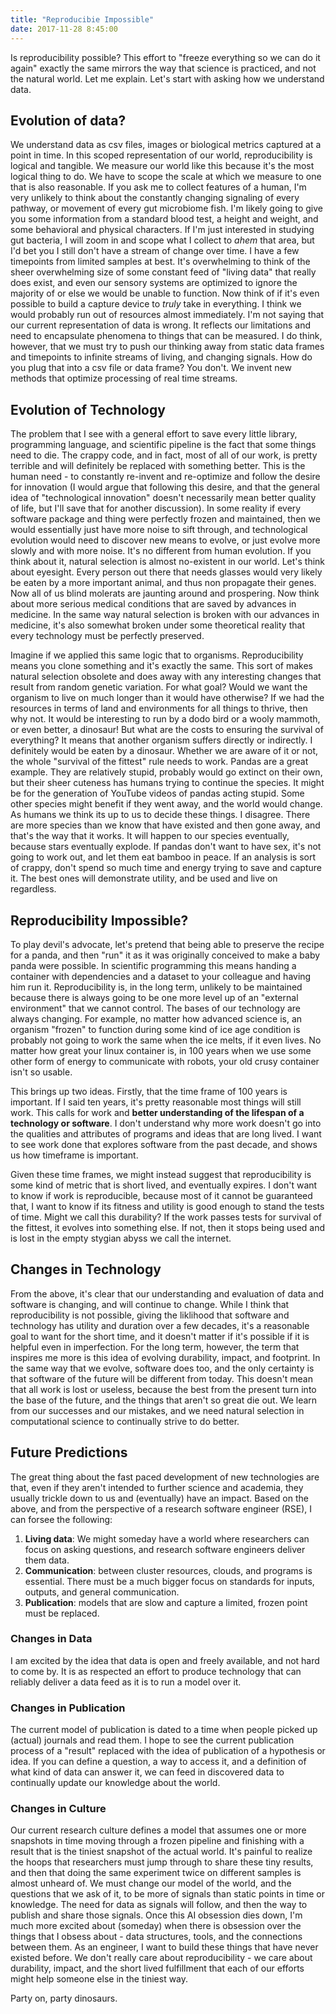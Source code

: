 ```yaml
---
title: "Reproducibie Impossible"
date: 2017-11-28 8:45:00
---
```


Is reproducibility possible? This effort to "freeze everything so we can do it again" exactly the same mirrors the way that science is practiced, and not the natural world. Let me explain. Let's start with asking how we understand data.

## Evolution of data?
We understand data as csv files, images or biological metrics captured at a point in time. In this scoped representation of our world, reproducibility is logical and tangible. We measure our world like this because it's the most logical thing to do. We have to scope the scale at which we measure to one that is also reasonable. If you ask me to collect features of a human, I'm very unlikely to think about the constantly changing signaling of every pathway, or movement of every gut microbiome fish. I'm likely going to give you some information from a standard blood test, a height and weight, and some behavioral and physical characters. If I'm just interested in studying gut bacteria, I will zoom in and scope what I collect to *ahem* that area, but I'd bet you I still don't have a stream of change over time. I have a few timepoints from limited samples at best. It's overwhelming to think of the sheer overwhelming size of some constant feed of "living data" that really does exist, and even our sensory systems are optimized to ignore the majority of or else we would be unable to function. Now think of if it's even possible to build a capture device to *truly* take in everything. I think we would probably run out of resources almost immediately. I'm not saying that our current representation of data is wrong. It reflects our limitations and need to encapsulate phenomena to things that can be measured. I do think, however, that we must try to push our thinking away from static data frames and timepoints to infinite streams of living, and changing signals. How do you plug that into a csv file or data frame? You don't. We invent new methods that optimize processing of real time streams.

## Evolution of Technology
The problem that I see with a general effort to save every little library, programming language, and scientific pipeline is the fact that some things need to die. The crappy code, and in fact, most of all of our work, is pretty terrible and will definitely be replaced with something better. This is the human need - to constantly re-invent and re-optimize and follow the desire for innovation (I would argue that following this desire, and that the general idea of "technological innovation" doesn't necessarily mean better quality of life, but I'll save that for another discussion). In some reality if every software package and thing were perfectly frozen and maintained, then we would essentially just have more noise to sift through, and technological evolution would need to discover new means to evolve, or just evolve more slowly and with more noise. It's no different from human evolution. If you think about it, natural selection is almost no-existent in our world. Let's think about eyesight. Every person out there that needs glasses would very likely be eaten by a more important animal, and thus non propagate their genes. Now all of us blind molerats are jaunting around and prospering. Now think about more serious medical conditions that are saved by advances in medicine. In the same way natural selection is broken with our advances in medicine, it's also somewhat broken under some theoretical reality that every technology must be perfectly preserved.

Imagine if we applied this same logic that to organisms. Reproducibility means you clone something and it's exactly the same. This sort of makes natural selection obsolete and does away with any interesting changes that result from random genetic variation. For what goal? Would we want the organism to live on much longer than it would have otherwise? If we had the resources in terms of land and environments for all things to thrive, then why not. It would be interesting to run by a dodo bird or a wooly mammoth, or even better, a dinosaur! But what are the costs to ensuring the survival of everything? It means that another organism suffers directly or indirectly. I definitely would be eaten by a dinosaur. Whether we are aware of it or not, the whole "survival of the fittest" rule needs to work. Pandas are a great example. They are relatively stupid, probably would go extinct on their own, but their sheer cuteness has humans trying to continue the species. It might be for the generation of YouTube videos of pandas acting stupid. Some other species might benefit if they went away, and the world would change. As humans we think its up to us to decide these things. I disagree. There are more species than we know that have existed and then gone away, and that's the way that it works. It will happen to our species eventually, because stars eventually explode. If pandas don't want to have sex, it's not going to work out, and let them eat bamboo in peace. If an analysis is sort of crappy, don't spend so much time and energy trying to save and capture it. The best ones will demonstrate utility, and be used and live on regardless.

## Reproducibility Impossible?
To play devil's advocate, let's pretend that being able to preserve the recipe for a panda, and then "run" it as it was originally conceived to make a baby panda were possible. In scientific programming this means handing a container with dependencies and a dataset to your colleague and having him run it. Reproducibility is, in the long term, unlikely to be maintained because there is always going to be one more level up of an "external environment" that we cannot control. The bases of our technology are always changing. For example, no matter how advanced science is, an organism "frozen" to function during some kind of ice age condition is probably not going to work the same when the ice melts, if it even lives. No matter how great your linux container is, in 100 years when we use some other form of energy to communicate with robots, your old crusy container isn't so usable.

This brings up two ideas. Firstly, that the time frame of 100 years is important. If I said ten years, it's pretty reasonable most things will still work. This calls for work and **better understanding of the lifespan of a technology or software**. I don't understand why more work doesn't go into the qualities and attributes of programs and ideas that are long lived. I want to see work done that explores software from the past decade, and shows us how timeframe is important.

Given these time frames, we might instead suggest that reproducibility is some kind of metric that is short lived, and eventually expires. I don't want to know if work is reproducible, because most of it cannot be guaranteed that, I want to know if its fitness and utility is good enough to stand the tests of time. Might we call this durability? If the work passes tests for survival of the fittest, it evolves into something else. If not, then it stops being used and is lost in the empty stygian abyss we call the internet.

## Changes in Technology
From the above, it's clear that our understanding and evaluation of data and software is changing, and will continue to change. While I think that reproducibility is not possible, giving the liklihood that software and technology has utility and duration over a few decades, it's a reasonable goal to want for the short time, and it doesn't matter if it's possible if it is helpful even in imperfection. For the long term, however, the term that inspires me more is this idea of evolving durability, impact, and footprint. In the same way that we evolve, software does too, and the only certainty is that software of the future will be different from today. This doesn't mean that all work is lost or useless, because the best from the present turn into the base of the future, and the things that aren't so great die out. We learn from our successes and our mistakes, and we need natural selection in computational science to continually strive to do better. 

## Future Predictions
The great thing about the fast paced development of new technologies are that, even if they aren't intended to further science and academia, they usually trickle down to us and (eventually) have an impact. Based on the above, and from the perspective of a research software engineer (RSE), I can forsee the following:

<ol class='custom-counter'>
 <li><strong>Living data</strong>: We might someday have a world where researchers can focus on asking questions, and research software engineers deliver them data.</li>
 <li><strong>Communication</strong>: between cluster resources, clouds, and programs is essential. There must be a much bigger focus on standards for inputs, outputs, and general communication.</li>
 <li><strong>Publication</strong>: models that are slow and capture a limited, frozen point must be replaced.</li>
</ol>

### Changes in Data
I am excited by the idea that data is open and freely available, and not hard to come by. It is as respected an effort to produce technology that can reliably deliver a data feed as it is to run a model over it.

### Changes in Publication
The current model of publication is dated to a time when people picked up (actual) journals and read them. I hope to see the current publication process of a "result" replaced with the idea of publication of a hypothesis or idea. If you can define a question, a way to access it, and a definition of what kind of data can answer it, we can feed in discovered data to continually update our knowledge about the world.

### Changes in Culture
Our current research culture defines a model that assumes one or more snapshots in time moving through a frozen pipeline and finishing with a result that is the tiniest snapshot of the actual world. It's painful to realize the hoops that researchers must jump through to share these tiny results, and then that doing the same experiment twice on different samples is almost unheard of. We must change our model of the world, and the questions that we ask of it, to be more of signals than static points in time or knowledge. The need for data as signals will follow, and then the way to publish and share those signals. Once this AI obsession dies down, I'm much more excited about (someday) when there is obsession over the things that I obsess about - data structures, tools, and the connections between them.  As an engineer, I want to build these things that have never existed before. We don't really care about reproducibility - we care about durability, impact, and the short lived fulfillment that each of our efforts might help someone else in the tiniest way.

Party on, party dinosaurs.
